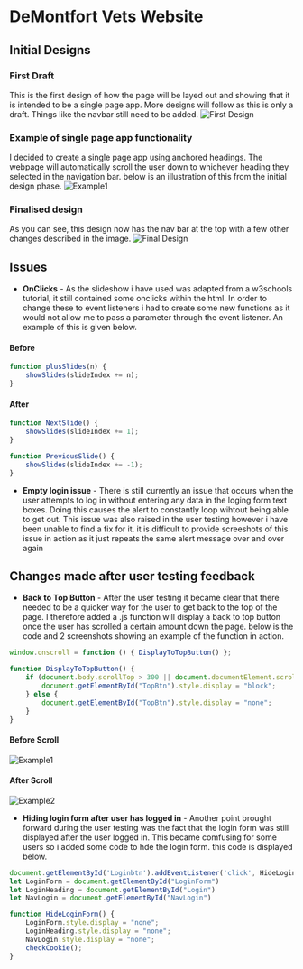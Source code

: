 # DeMontfort Vets Website

## Initial Designs
### First Draft
This is the first design of how the page will be layed out and showing that it is intended to be a single page app. More designs will follow as this is only a draft.
Things like the navbar still need to be added.
![First Design](Images/InitialDesign.JPG)

### Example of single page app functionality
I decided to create a single page app using anchored headings. The webpage will automatically scroll the user down to whichever heading they selected in the navigation bar.
below is an illustration of this from the initial design phase.
![Example1](Images/SPAexample.JPG)


### Finalised design
As you can see, this design now has the nav bar at the top with a few other changes described in the image.
![Final Design](Images/FinalDesign.JPG)

## Issues
- **OnClicks** - As the slideshow i have used was adapted from a w3schools tutorial, it still contained some onclicks within the html. 
In order to change these to event listeners i had to create some new functions as it would not allow me to pass a parameter through the event listener. 
An example of this is given below.
#### Before
```javascript
function plusSlides(n) {
	showSlides(slideIndex += n);
}
```
#### After
```javascript
function NextSlide() {
    showSlides(slideIndex += 1);
}

function PreviousSlide() {
    showSlides(slideIndex += -1);
}
```

- **Empty login issue** - There is still currently an issue that occurs when the user attempts to log in without entering any data in the loging form text boxes.
Doing this causes the alert to constantly loop wihtout being able to get out. 
This issue was also raised in the user testing however i have been unable to find a fix for it. 
it is difficult to provide screeshots of this issue in action as it just repeats the same alert message over and over again

## Changes made after user testing feedback
- **Back to Top Button** - After the user testing it became clear that there needed to be a quicker way for the user to get back to the top of the page.
I therefore added a .js function will display a back to top button once the user has scrolled a certain amount down the page. 
below is the code and 2 screenshots showing an example of the function in action.
```javascript
window.onscroll = function () { DisplayToTopButton() };

function DisplayToTopButton() {
    if (document.body.scrollTop > 300 || document.documentElement.scrollTop > 300) {
        document.getElementById("TopBtn").style.display = "block";
    } else {
        document.getElementById("TopBtn").style.display = "none";
    }
}
```
#### Before Scroll
![Example1](Images/BacktoTopExample1.JPG)
#### After Scroll
![Example2](Images/BacktoTopExample2.JPG)

- **Hiding login form after user has logged in** - Another point brought forward during the user testing was the fact that the login form was still displayed after the user logged in.
This became comfusing for some users so i added some code to hde the login form. this code is displayed below.
```javascript
document.getElementById('Loginbtn').addEventListener('click', HideLoginForm)
let LoginForm = document.getElementById("LoginForm")
let LoginHeading = document.getElementById("Login")
let NavLogin = document.getElementById("NavLogin")

function HideLoginForm() {
    LoginForm.style.display = "none";
    LoginHeading.style.display = "none";
    NavLogin.style.display = "none";
    checkCookie();
}
```